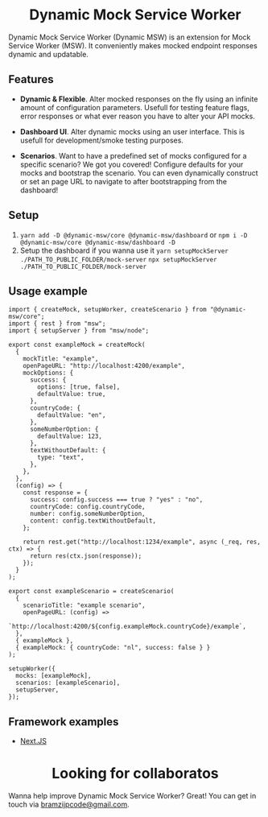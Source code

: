 <h1 align="center">Dynamic Mock Service Worker</h1>

Dynamic Mock Service Worker (Dynamic MSW) is an extension for Mock Service Worker (MSW). It conveniently makes mocked endpoint responses dynamic and updatable.

## Features

- **Dynamic & Flexible**. Alter mocked responses on the fly using an infinite amount of configuration parameters. Usefull for testing feature flags, error responses or what ever reason you have to alter your API mocks.

- **Dashboard UI**. Alter dynamic mocks using an user interface. This is usefull for development/smoke testing purposes.

- **Scenarios**. Want to have a predefined set of mocks configured for a specific scenario? We got you covered! Configure defaults for your mocks and bootstrap the scenario. You can even dynamically construct or set an page URL to navigate to after bootstrapping from the dashboard!

## Setup

1. `yarn add -D @dynamic-msw/core @dynamic-msw/dashboard` or
   `npm i -D @dynamic-msw/core @dynamic-msw/dashboard -D`
2. Setup the dashboard if you wanna use it
   `yarn setupMockServer ./PATH_TO_PUBLIC_FOLDER/mock-server`
   `npx setupMockServer ./PATH_TO_PUBLIC_FOLDER/mock-server`

## Usage example

```
import { createMock, setupWorker, createScenario } from "@dynamic-msw/core";
import { rest } from "msw";
import { setupServer } from "msw/node";

export const exampleMock = createMock(
  {
    mockTitle: "example",
    openPageURL: "http://localhost:4200/example",
    mockOptions: {
      success: {
        options: [true, false],
        defaultValue: true,
      },
      countryCode: {
        defaultValue: "en",
      },
      someNumberOption: {
        defaultValue: 123,
      },
      textWithoutDefault: {
        type: "text",
      },
    },
  },
  (config) => {
    const response = {
      success: config.success === true ? "yes" : "no",
      countryCode: config.countryCode,
      number: config.someNumberOption,
      content: config.textWithoutDefault,
    };

    return rest.get("http://localhost:1234/example", async (_req, res, ctx) => {
      return res(ctx.json(response));
    });
  }
);

export const exampleScenario = createScenario(
  {
    scenarioTitle: "example scenario",
    openPageURL: (config) =>
      `http://localhost:4200/${config.exampleMock.countryCode}/example`,
  },
  { exampleMock },
  { exampleMock: { countryCode: "nl", success: false } }
);

setupWorker({
  mocks: [exampleMock],
  scenarios: [exampleScenario],
  setupServer,
});
```

## Framework examples

- [Next.JS](./examples/next)

<h1 align="center">Looking for collaboratos</h1>

Wanna help improve Dynamic Mock Service Worker? Great! You can get in touch via [bramzijpcode@gmail.com](mailto:bramzijpcode@gmail.com?subject=[Dynamic-MSW]Collaboration).
